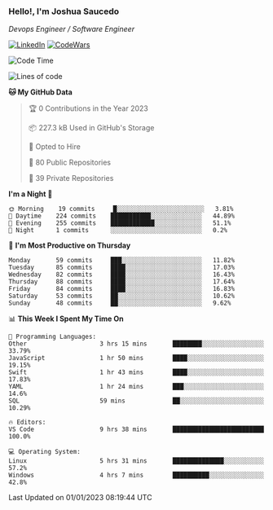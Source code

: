 ### Hello!, I'm Joshua Saucedo
*Devops Engineer / Software Engineer*  

[![LinkedIn](https://img.shields.io/badge/LinkedIn-0073b1?logo=linkedin&style=flat-square&logoColor=white)](https://www.linkedin.com/in/joshua-nathanael-saucedo-uriarte-bb0336169/)
[![CodeWars](https://www.codewars.com/users/joshuansu0897/badges/micro)](https://www.codewars.com/users/joshuansu0897)

<!--START_SECTION:waka-->
![Code Time](http://img.shields.io/badge/Code%20Time-316%20hrs%2049%20mins-blue)

![Lines of code](https://img.shields.io/badge/From%20Hello%20World%20I%27ve%20Written-1%20Million%20lines%20of%20code-blue)

**🐱 My GitHub Data** 

> 🏆 0 Contributions in the Year 2023
 > 
> 📦 227.3 kB Used in GitHub's Storage 
 > 
> 💼 Opted to Hire
 > 
> 📜 80 Public Repositories 
 > 
> 🔑 39 Private Repositories  
 > 
**I'm a Night 🦉** 

```text
🌞 Morning    19 commits     █░░░░░░░░░░░░░░░░░░░░░░░░   3.81% 
🌆 Daytime    224 commits    ███████████░░░░░░░░░░░░░░   44.89% 
🌃 Evening    255 commits    ████████████░░░░░░░░░░░░░   51.1% 
🌙 Night      1 commits      ░░░░░░░░░░░░░░░░░░░░░░░░░   0.2%

```
📅 **I'm Most Productive on Thursday** 

```text
Monday       59 commits     ███░░░░░░░░░░░░░░░░░░░░░░   11.82% 
Tuesday      85 commits     ████░░░░░░░░░░░░░░░░░░░░░   17.03% 
Wednesday    82 commits     ████░░░░░░░░░░░░░░░░░░░░░   16.43% 
Thursday     88 commits     ████░░░░░░░░░░░░░░░░░░░░░   17.64% 
Friday       84 commits     ████░░░░░░░░░░░░░░░░░░░░░   16.83% 
Saturday     53 commits     ██░░░░░░░░░░░░░░░░░░░░░░░   10.62% 
Sunday       48 commits     ██░░░░░░░░░░░░░░░░░░░░░░░   9.62%

```


📊 **This Week I Spent My Time On** 

```text
💬 Programming Languages: 
Other                    3 hrs 15 mins       ████████░░░░░░░░░░░░░░░░░   33.79% 
JavaScript               1 hr 50 mins        ████░░░░░░░░░░░░░░░░░░░░░   19.15% 
Swift                    1 hr 43 mins        ████░░░░░░░░░░░░░░░░░░░░░   17.83% 
YAML                     1 hr 24 mins        ███░░░░░░░░░░░░░░░░░░░░░░   14.6% 
SQL                      59 mins             ██░░░░░░░░░░░░░░░░░░░░░░░   10.29%

🔥 Editors: 
VS Code                  9 hrs 38 mins       █████████████████████████   100.0%

💻 Operating System: 
Linux                    5 hrs 31 mins       ██████████████░░░░░░░░░░░   57.2% 
Windows                  4 hrs 7 mins        ██████████░░░░░░░░░░░░░░░   42.8%

```


 Last Updated on 01/01/2023 08:19:44 UTC
<!--END_SECTION:waka-->

